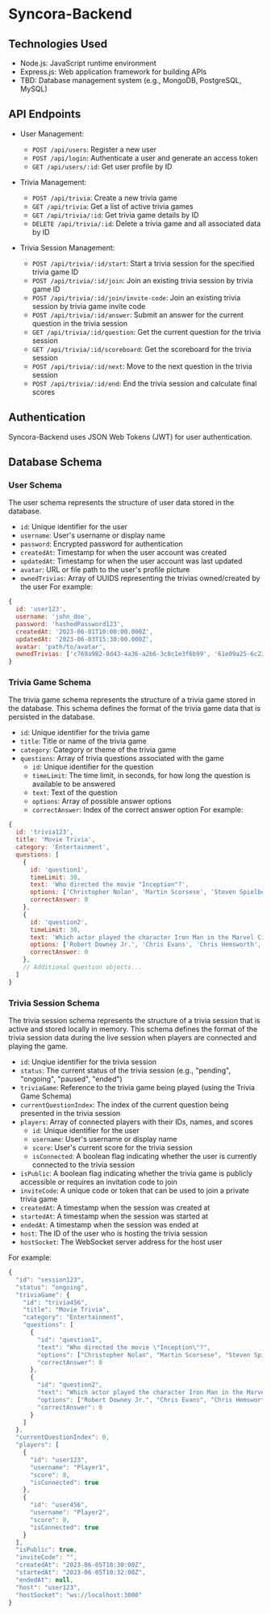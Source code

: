 # Syncora-Backend

## Technologies Used

- Node.js: JavaScript runtime environment
- Express.js: Web application framework for building APIs
- TBD: Database management system (e.g., MongoDB, PostgreSQL, MySQL)

## API Endpoints
- User Management:
  - `POST /api/users`: Register a new user
  - `POST /api/login`: Authenticate a user and generate an access token
  - `GET /api/users/:id`: Get user profile by ID

- Trivia Management:
  - `POST /api/trivia`: Create a new trivia game
  - `GET /api/trivia`: Get a list of active trivia games
  - `GET /api/trivia/:id`: Get trivia game details by ID
  - `DELETE /api/trivia/:id`: Delete a trivia game and all associated data by ID
- Trivia Session Management:
  - `POST /api/trivia/:id/start`: Start a trivia session for the specified trivia game ID
  - `POST /api/trivia/:id/join`: Join an existing trivia session by trivia game ID
  - `POST /api/trivia/:id/join/invite-code`: Join an existing trivia session by trivia game invite code
  - `POST /api/trivia/:id/answer`: Submit an answer for the current question in the trivia session
  - `GET /api/trivia/:id/question`: Get the current question for the trivia session
  - `GET /api/trivia/:id/scoreboard`: Get the scoreboard for the trivia session
  - `POST /api/trivia/:id/next`: Move to the next question in the trivia session
  - `POST /api/trivia/:id/end`: End the trivia session and calculate final scores

## Authentication
Syncora-Backend uses JSON Web Tokens (JWT) for user authentication.

## Database Schema
### User Schema
The user schema represents the structure of user data stored in the database.
- `id`: Unique identifier for the user
- `username`: User's username or display name
- `password`: Encrypted password for authentication
- `createdAt`: Timestamp for when the user account was created
- `updatedAt`: Timestamp for when the user account was last updated
- `avatar`: URL or file path to the user's profile picture
- `ownedTrivias`: Array of UUIDS representing the trivias owned/created by the user
For example:

```javascript
{
  id: 'user123',
  username: 'john_doe',
  password: 'hashedPassword123',
  createdAt: '2023-06-01T10:00:00.000Z',
  updatedAt: '2023-06-03T15:30:00.000Z',
  avatar: 'path/to/avatar',
  ownedTrivias: ['c769a982-8d43-4a36-a2b6-3c8c1e3f6b99', '61e09a25-6c23-48ed-8f41-2ff2fd045dc7', '2e7f3c34-79c2-4939-8e72-b2397dd5a48d']
}
```

### Trivia Game Schema
The trivia game schema represents the structure of a trivia game stored in the database. This schema defines the format of the trivia game data that is persisted in the database.
- `id`: Unique identifier for the trivia game
- `title`: Title or name of the trivia game
- `category`: Category or theme of the trivia game
- `questions`: Array of trivia questions associated with the game
  - `id`: Unique identifier for the question
  - `timeLimit`: The time limit, in seconds, for how long the question is available to be answered
  - `text`: Text of the question
  - `options`: Array of possible answer options
  - `correctAnswer`: Index of the correct answer option
For example:

```javascript
{
  id: 'trivia123',
  title: 'Movie Trivia',
  category: 'Entertainment',
  questions: [
    {
      id: 'question1',
      timeLimit: 30,
      text: 'Who directed the movie "Inception"?',
      options: ['Christopher Nolan', 'Martin Scorsese', 'Steven Spielberg', 'Quentin Tarantino'],
      correctAnswer: 0
    },
    {
      id: 'question2',
      timeLimit: 30,
      text: 'Which actor played the character Iron Man in the Marvel Cinematic Universe?',
      options: ['Robert Downey Jr.', 'Chris Evans', 'Chris Hemsworth', 'Mark Ruffalo'],
      correctAnswer: 0
    },
    // Additional question objects...
  ]
}
```

### Trivia Session Schema
The trivia session schema represents the structure of a trivia session that is active and stored locally in memory. This schema defines the format of the trivia session data during the live session when players are connected and playing the game.
- `id`: Unqiue identifier for the trivia session
- `status`: The current status of the trivia session (e.g., "pending", "ongoing", "paused", "ended")
- `triviaGame`: Reference to the trivia game being played (using the Trivia Game Schema)
- `currentQuestionIndex`: The index of the current question being presented in the trivia session
- `players`: Array of connected players with their IDs, names, and scores
  - `id`: Unique identifier for the user
  - `username`: User's username or display name
  - `score`: User's current score for the trivia session
  - `isConnected`: A boolean flag indicating whether the user is currently connected to the trivia session
- `isPublic`: A boolean flag indicating whether the trivia game is publicly accessible or requires an invitation code to join
- `inviteCode`: A unique code or token that can be used to join a private trivia game
- `createdAt`: A timestamp when the session was created at
- `startedAt`: A timestamp when the session was started at
- `endedAt`: A timestamp when the session was ended at
- `host`: The ID of the user who is hosting the trivia session
- `hostSocket`: The WebSocket server address for the host user


For example:

```javascript
{
  "id": "session123",
  "status": "ongoing",
  "triviaGame": {
    "id": "trivia456",
    "title": "Movie Trivia",
    "category": "Entertainment",
    "questions": [
      {
        "id": "question1",
        "text": "Who directed the movie \"Inception\"?",
        "options": ["Christopher Nolan", "Martin Scorsese", "Steven Spielberg", "Quentin Tarantino"],
        "correctAnswer": 0
      },
      {
        "id": "question2",
        "text": "Which actor played the character Iron Man in the Marvel Cinematic Universe?",
        "options": ["Robert Downey Jr.", "Chris Evans", "Chris Hemsworth", "Mark Ruffalo"],
        "correctAnswer": 0
      }
    ]
  },
  "currentQuestionIndex": 0,
  "players": [
    {
      "id": "user123",
      "username": "Player1",
      "score": 0,
      "isConnected": true
    },
    {
      "id": "user456",
      "username": "Player2",
      "score": 0,
      "isConnected": true
    }
  ],
  "isPublic": true,
  "inviteCode": "",
  "createdAt": "2023-06-05T10:30:00Z",
  "startedAt": "2023-06-05T10:32:00Z",
  "endedAt": null,
  "host": "user123",
  "hostSocket": "ws://localhost:3000"
}

```
